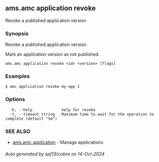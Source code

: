 ## ams.amc application revoke

Revoke a published application version

### Synopsis

Revoke a published application version.

Mark an application version as not published.


```
ams.amc application revoke <id> <version> [flags]
```

### Examples

```
$ amc application revoke my-app 1

```

### Options

```
  -h, --help             help for revoke
  -t, --timeout string   Maximum time to wait for the operation to complete (default "5m")
```

### SEE ALSO

* [ams.amc application](ams.amc_application.md)	 - Manage applications

###### Auto generated by spf13/cobra on 14-Oct-2024
